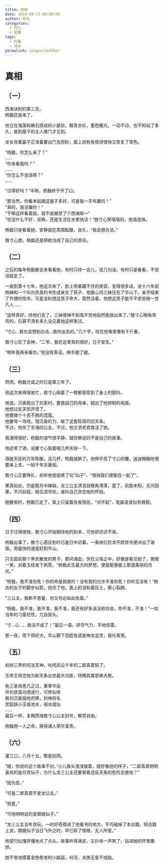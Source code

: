 ```yaml
---
title: 真相
date: 2019-04-13 00:00:00
author: 阿九
categories: 
  - 阿九
  - 短篇
tags: 
  - 短篇
  - 清水
permalink: /pages/3a45be/
---
```


# 真相

## （一）

西海诀别的第三天。  
杨戬还是来了。

他立在海藻和礁石搭成的小屋前，黯青衣衫，墨色瞳光，一动不动，也不知站了多久，直到屋子的主人推门才见到。

龙女背着篓子正准备要出门去担砂，面上初有些惊讶很快又恢复了常色。

<!-- more -->

“杨戬，你怎么来了？”  
……  
“你来看我吗？”  
……  
“你怎么不说话呀？”  
……

“过得好吗？”半晌，杨戬终于开了口。

“那当然，你看本姑娘这屋子多好，可是我一手布置的！”  
“真的，我没骗你！”  
“干嘛这样看着我，我不就被禁了个西海嘛～”  
“也没什么不好，龙嘛，还是生活在水里快活！”敖寸心笑嘻嘻的，炮语连珠。

杨戬只是看着她，安静就在周围酝酿，良久，“我会想办法。”

敖寸心想，杨戬还是把她当成了自己的责任。

## （二）

之后的每年杨戬都会来看看她，有时只待一会儿，说几句话，有时只是看看，不说话就走了。

一直到第十七年，他这次来了，脸上带着藏不住的笑容，变得很多话，说十六年前杨婵和一个叫刘彦昌的书生成亲生了孩子，他狠心将三妹压在了华山下，亲手结束了外甥的性命，可是没料想这孩子命大，竟然活着，他想这孩子能平平安安做一世凡人……

“这样真好，待他们去了，三妹便神不知鬼不觉地自然能放出来了。”敖寸心眼角弯弯的，已算不清有多久没见着他这样笑过。

“寸心…我也会想到办法…救你出去的。”几个字，咬在他嘴里像有千斤重。

敖寸心怔了会神，“二爷，我在这里真的很好，日子安生。”

“明年我再来看你。”他没有答话，伸手握了握。

## （三）

然而，杨戬允诺之时已是第三年了。

他这次来得很匆忙，敖寸心隔着了一臂都感受到了身上的颤抖。

他说，沉香跑出了刘家村，要救自己的母亲，超出了他控制的局面。  
他想过反天但开悟了。  
他要做个十恶不赦的混蛋。  
他要导一场戏，借沉香的力，破了这套陈腐的旧天条。  
不过，他杀了东海四公主，不过，他又求老君救活了她。

我演得很好，杨戬的语气很平静，就彷佛说的不是自己的故事。

他还带了酒，说要寸心陪着喝几杯庆祝一下。

酒是天廷的万年陈酿，没几杯，杨戬就醉了。他伸手揽了寸心的腰，迷迷糊糊地便要亲上去，一如千年夫妻般。

敖寸心正要挣扎，却听他低低唤了句“仙子”，“很快我们便能在一起了”。

果真如此，仍是那月中婵娟，龙三公主清泪自眼角滑落，罢了，前路未知，无问因果，不问前程，相见须尽欢，谁叫自己贪恋他的怀抱。

她醒来时，杨戬已走了，案上只留着张发筏纸，“对不起”，笔画凌波似有微颤。

## （四）

日子过得很快，敖寸心开始期待他的到来，可他却迟迟不来。

杨戬出事了，敖寸心感应到时已是日中迟暮，一条绯红巨龙不顾禁令便冲出了海面，用最快的速度赶到华山。

只见面前那个黑衣散发的男子，额间涌血，伏在尘埃之中，好像是看见她了，微微一笑，对着玉桂发下夙愿，“杨戬此生最大的梦想，便是能够披上那道美丽的月光。”

“杨戬，我不准你死！你的命是我救的！没有我的允许不准你死！你听见没有！”粉衣的女子的脚步似箭，抱住了他，面上的泪和着灰土，撕心裂肺。

“三公主，我断不思量，你又何必如此执着。”

“杨戬，我不准，我不准，我不准，我还有好多话没和你说，你不准，不准！”一如当年的刁蛮任性，兀自摇头。

“寸…心…，我活不成了！”最后一语，拼尽气力，平地惊雷。

那一夜，雨下得好大，华山脚下百姓皆道是神龙显灵，吞吐离恨。

## （五）

权倾三界的司法天神，叱咤风云千年的二郎真君殒了。

玉帝王母念他为新天条出世最大功臣，特赐其属恩典大赦。

免三圣母思凡之过，重掌华岳  
许刘彦昌功德道行，可修仙体  
赦刘沉香毁地府罪，封神将名  
赏狐妖小玉瑶池水，得水成仙  
……  
最后一样，复赐西海敖寸心公主封号，解禁自由。

杨戬用一人之命，换得诸人荣华富贵。

## （六）

灌江口，八月十五，繁星如雨。

“娘，你说的这个故事不对。”小儿眉头浅浅皱着，就好像他的样子，“二郎真君明明喜欢的是月宫仙子，为什么龙三公主还要冒着违反天条的危险去救他？”

“因为爱。”

“可是二郎真君不爱龙公主。”

“他爱。”

“可他明明说的爱嫦娥仙子。”

“龙三公主当年贪玩，一时好奇摸进了他看书的地方，不巧碰掉了本古籍，知古籍上说，嫦娥仙子当日飞升之时，早已斩了情根，无人所爱。”

杨望归似懂非懂地点了点头，故事听得满足，又扑哧一声笑了，钻进她的怀里撒娇。

她不舍地摸着金色卷发的小脑袋，何况，龙族无爱不成胎。

